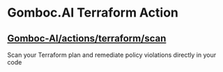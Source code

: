 # Gomboc.AI Terraform Action

## [Gomboc-AI/actions/terraform/scan](/terraform/scan/)

Scan your Terraform plan and remediate policy violations directly in your code
